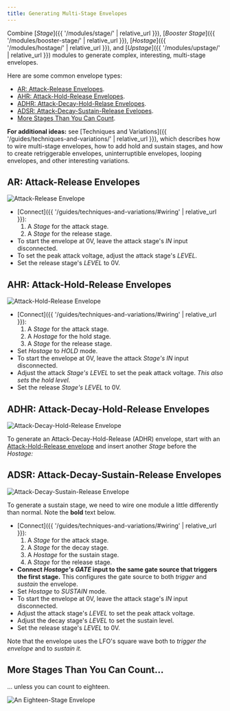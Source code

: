 ```yaml
---
title: Generating Multi-Stage Envelopes
---
```


Combine
[_Stage_]({{ '/modules/stage/' | relative_url }}),
[_Booster Stage_]({{ '/modules/booster-stage/' | relative_url }}),
[_Hostage_]({{ '/modules/hostage/' | relative_url }}),
and [_Upstage_]({{ '/modules/upstage/' | relative_url }})
modules to generate complex, interesting, multi-stage envelopes.

Here are some common envelope types:

- [AR: Attack-Release Envelopes](#ar).
- [AHR: Attack-Hold-Release Envelopes](#ahr).
- [ADHR: Attack-Decay-Hold-Relase Envelopes](#adhr).
- [ADSR: Attack-Decay-Sustain-Release Evelopes](#adsr).
- [More Stages Than You Can Count](#multi-stage).

**For additional ideas:**
see [Techniques and Variations]({{ '/guides/techniques-and-variations/' | relative_url }}),
which describes
how to wire multi-stage envelopes,
how to add hold and sustain stages,
and how to create
retriggerable envelopes,
uninterruptible envelopes,
looping envelopes,
and other interesting variations.

## <span id="ar">AR:</span> Attack-Release Envelopes

<img class="envelope" src="ar.png" alt="Attack-Release Envelope" />

- [Connect]({{ '/guides/techniques-and-variations/#wiring' | relative_url }}):
    1. A _Stage_ for the attack stage.
    1. A _Stage_ for the release stage.
- To start the envelope at 0V,
    leave the attack stage's _IN_ input disconnected.
- To set the peak attack voltage,
    adjust the attack stage's _LEVEL._
- Set the release stage's _LEVEL_ to 0V.

## <span id="ahr">AHR: <span> Attack-Hold-Release Envelopes

<img class="envelope" src="ahr.png" alt="Attack-Hold-Release Envelope" />

- [Connect]({{ '/guides/techniques-and-variations/#wiring' | relative_url }}):
    1. A _Stage_ for the attack stage.
    1. A _Hostage_ for the hold stage.
    1. A _Stage_ for the release stage.
- Set _Hostage_ to _HOLD_ mode.
- To start the envelope at 0V,
    leave the attack _Stage's_ _IN_ input disconnected.
- Adjust the attack _Stage's_ _LEVEL_
    to set the peak attack voltage.
    _This also sets the hold level._
- Set the release _Stage's_ _LEVEL_ to 0V.

## <span id="adhr">ADHR:<span> Attack-Decay-Hold-Release Envelopes

<img class="envelope" src="adhr.png" alt="Attack-Decay-Hold-Release Envelope" />

To generate an Attack-Decay-Hold-Release (ADHR) envelope,
start with an [Attack-Hold-Release envelope](#ahr)
and insert another _Stage_ before the _Hostage:_

## <span id="adsr">ADSR: <span> Attack-Decay-Sustain-Release Envelopes

<img class="envelope" src="adsr.png" alt="Attack-Decay-Sustain-Release Envelope" />

To generate a sustain stage,
we need to wire one module a little differently than normal.
Note the **bold** text below.

- [Connect]({{ '/guides/techniques-and-variations/#wiring' | relative_url }}):
    1. A _Stage_ for the attack stage.
    1. A _Stage_ for the decay stage.
    1. A _Hostage_ for the sustain stage.
    1. A _Stage_ for the release stage.
- **Connect _Hostage's_ _GATE_ input
    to the same gate source
    that triggers the first stage.**
    This configures the gate source
    to both _trigger_ and _sustain_ the envelope.
- Set _Hostage_ to _SUSTAIN_ mode.
- To start the envelope at 0V,
    leave the attack stage's _IN_ input disconnected.
- Adjust the attack stage's _LEVEL_
    to set the peak attack voltage.
- Adjust the decay stage's _LEVEL_
    to set the sustain level.
- Set the release stage's _LEVEL_ to 0V.

Note that the envelope uses the LFO's square wave
both to _trigger the envelope_
and to _sustain it._

## <span id="multi-stage">More</span> Stages Than You Can Count…

… unless you can count to eighteen.

<img class="envelope2" src="multi-stage.png" height="auto" max-width="740" alt="An Eighteen-Stage Envelope" />
